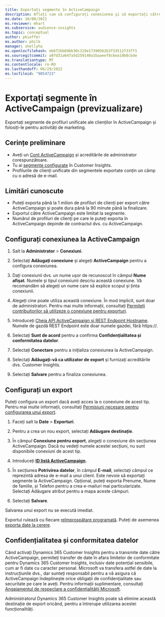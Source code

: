 ```yaml
---
title: Exportați segmente în ActiveCampaign
description: Aflați cum să configurați conexiunea și să exportați către ActiveCampaign.
ms.date: 10/08/2021
ms.reviewer: mhart
ms.subservice: audience-insights
ms.topic: conceptual
author: pkieffer
ms.author: philk
manager: shellyha
ms.openlocfilehash: eb6f2bb69bb30c319e17390562b3f33512f33ff1
ms.sourcegitcommit: a97d31a647a5d259140a1baaeef8c6ea10b8cbde
ms.translationtype: MT
ms.contentlocale: ro-RO
ms.lasthandoff: 06/29/2022
ms.locfileid: "9054723"
---
```

# <a name="export-segments-to-activecampaign-preview"></a>Exportați segmente în ActiveCampaign (previzualizare)

Exportați segmente de profiluri unificate ale clienților în ActiveCampaign și folosiți-le pentru activități de marketing.

## <a name="prerequisites"></a>Cerințe preliminare

- Aveți un [Cont ActiveCampaign](https://www.activecampaign.com/) și acreditările de administrator corespunzătoare.
- Tu ai [segmente configurate](segments.md) în Customer Insights.
- Profilurile de clienți unificate din segmentele exportate conțin un câmp cu o adresă de e-mail.

## <a name="known-limitations"></a>Limitări cunoscute

- Puteți exporta până la 1 milion de profiluri de clienți per export către ActiveCampaign și poate dura până la 90 minute până la finalizare.
- Exportul către ActiveCampaign este limitat la segmente.
- Numărul de profiluri de clienți pe care le puteți exporta în ActiveCampaign depinde de contractul dvs. cu ActiveCampaign.

## <a name="set-up-connection-to-activecampaign"></a>Configurați conexiunea la ActiveCampaign

1. Salt la **Administrator** > **Conexiuni**.

1. Selectați **Adăugați conexiune** și alegeți **ActiveCampaign** pentru a configura conexiunea.

1. Dați conexiunii dvs. un nume ușor de recunoscut în câmpul **Nume afișat**. Numele și tipul conexiunii descriu această conexiune. Vă recomandăm să alegeți un nume care să explice scopul și ținta conexiunii.

1. Alegeți cine poate utiliza această conexiune. În mod implicit, sunt doar de administratori. Pentru mai multe informații, consultați [Permiteți contribuitorilor să utilizeze o conexiune pentru exporturi](connections.md#allow-contributors-to-use-a-connection-for-exports).

1. Introduceți [Cheia API ActiveCampaign și REST Endpoint Hostname](https://help.activecampaign.com/hc/articles/207317590-Getting-started-with-the-API#how-to-obtain-your-activecampaign-api-url-and-key). Numele de gazdă REST Endpoint este doar numele gazdei, fără https://. 

1. Selectați **Sunt de acord** pentru a confirma **Confidențialitatea și conformitatea datelor**.

1. Selectați **Conectare** pentru a inițializa conexiunea la ActiveCampaign.

1. Selectați **Adăugați-vă ca utilizator de export** și furnizați acreditările dvs. Customer Insights.

1. Selectați **Salvare** pentru a finaliza conexiunea.

## <a name="configure-an-export"></a>Configurați un export

Puteți configura un export dacă aveți acces la o conexiune de acest tip. Pentru mai multe informații, consultați [Permisiuni necesare pentru configurarea unui export](export-destinations.md#set-up-a-new-export).

1. Faceți salt la **Date** > **Exporturi**.

1. Pentru a crea un nou export, selectați **Adăugare destinație**.

1. În câmpul **Conexiune pentru export**, alegeți o conexiune din secțiunea ActiveCampaign. Dacă nu vedeți numele acestei secțiuni, nu sunt disponibile conexiuni de acest tip.

1. Introduceți [**ID listă ActiveCampaign**](https://help.activecampaign.com/hc/articles/360000030559-How-to-create-a-list-in-ActiveCampaign).    

1. În secțiunea **Potrivirea datelor**, în câmpul **E-mail**, selectați câmpul ce reprezintă adresa de e-mail a unui client. Este nevoie să exportați segmente la ActiveCampaign. Opțional, puteți exporta Prenume, Nume de familie, și Telefon pentru a crea e-mailuri mai particularizate. Selectați Adăugare atribut pentru a mapa aceste câmpuri.

1. Selectați **Salvare**.

Salvarea unui export nu se execută imediat.

Exportul rulează cu fiecare [reîmprospătare programată](system.md#schedule-tab). Puteți de asemenea [exporta date la cerere](export-destinations.md#run-exports-on-demand). 


## <a name="data-privacy-and-compliance"></a>Confidențialitatea și conformitatea datelor

Când activați Dynamics 365 Customer Insights pentru a transmite date către ActiveCampaign, permiteți transfer de date în afara limitelor de conformitate pentru Dynamics 365 Customer Insights, inclusiv date potențial sensibile, cum ar fi date cu caracter personal. Microsoft va transfera astfel de date la instrucțiunile dvs., dar sunteți responsabil pentru a vă asigura că ActiveCampaign îndeplinește orice obligații de confidențialitate sau securitate pe care le aveți. Pentru informații suplimentare, consultați [Angajamentul de respectare a confidențialității Microsoft](https://go.microsoft.com/fwlink/?linkid=396732).

Administratorul Dynamics 365 Customer Insights poate să elimine această destinație de export oricând, pentru a întrerupe utilizarea acestei funcționalități.
